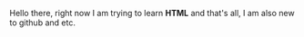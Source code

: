 Hello there, right now I am trying to learn **HTML** and that's all, I am also new to github and etc.
